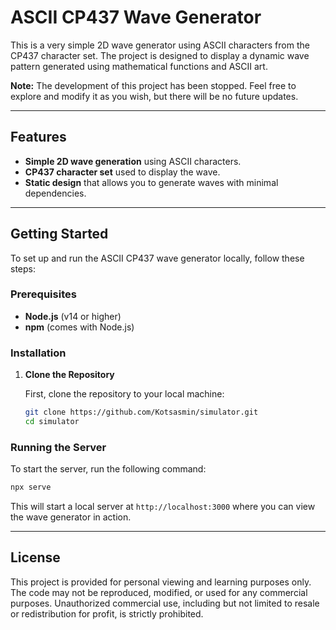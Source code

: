 # ASCII CP437 Wave Generator

This is a very simple 2D wave generator using ASCII characters from the CP437 character set. The project is designed to display a dynamic wave pattern generated using mathematical functions and ASCII art.

**Note:** The development of this project has been stopped. Feel free to explore and modify it as you wish, but there will be no future updates.

---

## Features

- **Simple 2D wave generation** using ASCII characters.
- **CP437 character set** used to display the wave.
- **Static design** that allows you to generate waves with minimal dependencies.

---

## Getting Started

To set up and run the ASCII CP437 wave generator locally, follow these steps:

### Prerequisites

- **Node.js** (v14 or higher)
- **npm** (comes with Node.js)

### Installation

1. **Clone the Repository**

   First, clone the repository to your local machine:
   ```bash
   git clone https://github.com/Kotsasmin/simulator.git
   cd simulator
   ```

### Running the Server

To start the server, run the following command:

```bash
npx serve
```

This will start a local server at `http://localhost:3000` where you can view the wave generator in action.

---

## License

This project is provided for personal viewing and learning purposes only. The code may not be reproduced, modified, or used for any commercial purposes. Unauthorized commercial use, including but not limited to resale or redistribution for profit, is strictly prohibited.
